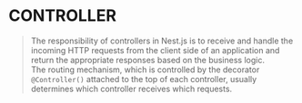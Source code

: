 # CONTROLLER

> The responsibility of controllers in Nest.js is to receive and handle the incoming HTTP requests from the client side of an application and return the appropriate responses based on the business logic.  
> The routing mechanism, which is controlled by the decorator `@Controller()` attached to the top of each controller, usually determines which controller receives which requests. 
```
